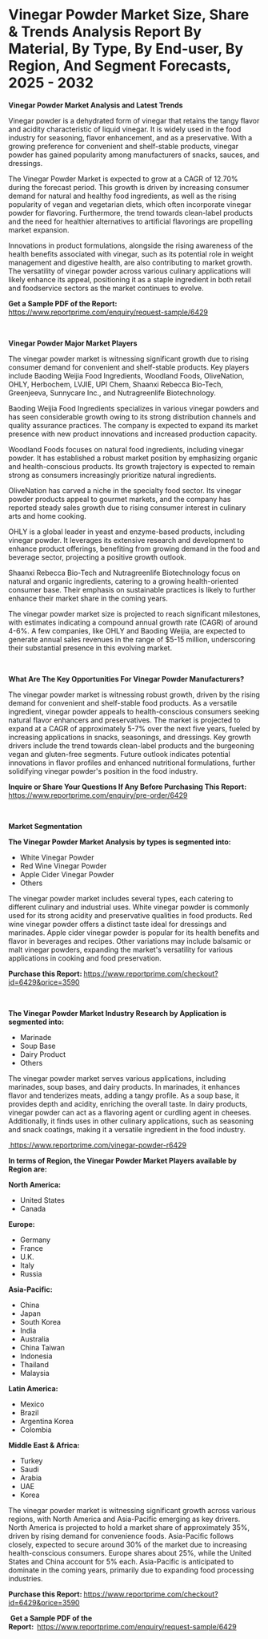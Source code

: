 <p><h1>Vinegar Powder Market Size, Share & Trends Analysis Report By Material, By Type, By End-user, By Region, And Segment Forecasts, 2025 - 2032</h1></p><p><strong>Vinegar Powder Market Analysis and Latest Trends</strong></p>
<p><p>Vinegar powder is a dehydrated form of vinegar that retains the tangy flavor and acidity characteristic of liquid vinegar. It is widely used in the food industry for seasoning, flavor enhancement, and as a preservative. With a growing preference for convenient and shelf-stable products, vinegar powder has gained popularity among manufacturers of snacks, sauces, and dressings.</p><p>The Vinegar Powder Market is expected to grow at a CAGR of 12.70% during the forecast period. This growth is driven by increasing consumer demand for natural and healthy food ingredients, as well as the rising popularity of vegan and vegetarian diets, which often incorporate vinegar powder for flavoring. Furthermore, the trend towards clean-label products and the need for healthier alternatives to artificial flavorings are propelling market expansion.</p><p>Innovations in product formulations, alongside the rising awareness of the health benefits associated with vinegar, such as its potential role in weight management and digestive health, are also contributing to market growth. The versatility of vinegar powder across various culinary applications will likely enhance its appeal, positioning it as a staple ingredient in both retail and foodservice sectors as the market continues to evolve.</p></p>
<p><strong>Get a Sample PDF of the Report:&nbsp;</strong> <a href="https://www.reportprime.com/enquiry/request-sample/6429?utm_campaign=4540&utm_medium=2&utm_source=Github&utm_content=ia&utm_term=15052025&utm_id=vinegar-powder">https://www.reportprime.com/enquiry/request-sample/6429</a></p>
<p>&nbsp;</p>
<p><strong>Vinegar Powder Major Market Players</strong></p>
<p><p>The vinegar powder market is witnessing significant growth due to rising consumer demand for convenient and shelf-stable products. Key players include Baoding Weijia Food Ingredients, Woodland Foods, OliveNation, OHLY, Herbochem, LVJIE, UPI Chem, Shaanxi Rebecca Bio-Tech, Greenjeeva, Sunnycare Inc., and Nutragreenlife Biotechnology.</p><p>Baoding Weijia Food Ingredients specializes in various vinegar powders and has seen considerable growth owing to its strong distribution channels and quality assurance practices. The company is expected to expand its market presence with new product innovations and increased production capacity.</p><p>Woodland Foods focuses on natural food ingredients, including vinegar powder. It has established a robust market position by emphasizing organic and health-conscious products. Its growth trajectory is expected to remain strong as consumers increasingly prioritize natural ingredients.</p><p>OliveNation has carved a niche in the specialty food sector. Its vinegar powder products appeal to gourmet markets, and the company has reported steady sales growth due to rising consumer interest in culinary arts and home cooking.</p><p>OHLY is a global leader in yeast and enzyme-based products, including vinegar powder. It leverages its extensive research and development to enhance product offerings, benefiting from growing demand in the food and beverage sector, projecting a positive growth outlook.</p><p>Shaanxi Rebecca Bio-Tech and Nutragreenlife Biotechnology focus on natural and organic ingredients, catering to a growing health-oriented consumer base. Their emphasis on sustainable practices is likely to further enhance their market share in the coming years.</p><p>The vinegar powder market size is projected to reach significant milestones, with estimates indicating a compound annual growth rate (CAGR) of around 4-6%. A few companies, like OHLY and Baoding Weijia, are expected to generate annual sales revenues in the range of $5-15 million, underscoring their substantial presence in this evolving market.</p></p>
<p>&nbsp;</p>
<p><strong>What Are The Key Opportunities For Vinegar Powder Manufacturers?</strong></p>
<p><p>The vinegar powder market is witnessing robust growth, driven by the rising demand for convenient and shelf-stable food products. As a versatile ingredient, vinegar powder appeals to health-conscious consumers seeking natural flavor enhancers and preservatives. The market is projected to expand at a CAGR of approximately 5-7% over the next five years, fueled by increasing applications in snacks, seasonings, and dressings. Key growth drivers include the trend towards clean-label products and the burgeoning vegan and gluten-free segments. Future outlook indicates potential innovations in flavor profiles and enhanced nutritional formulations, further solidifying vinegar powder's position in the food industry.</p></p>
<p><strong>Inquire or Share Your Questions If Any Before Purchasing This Report:</strong> <a href="https://www.reportprime.com/enquiry/pre-order/6429?utm_campaign=4540&utm_medium=2&utm_source=Github&utm_content=ia&utm_term=15052025&utm_id=vinegar-powder">https://www.reportprime.com/enquiry/pre-order/6429</a></p>
<p>&nbsp;</p>
<p><strong>Market Segmentation</strong></p>
<p><strong>The Vinegar Powder Market Analysis by types is segmented into:</strong></p>
<p><ul><li>White Vinegar Powder</li><li>Red Wine Vinegar Powder</li><li>Apple Cider Vinegar Powder</li><li>Others</li></ul></p>
<p><p>The vinegar powder market includes several types, each catering to different culinary and industrial uses. White vinegar powder is commonly used for its strong acidity and preservative qualities in food products. Red wine vinegar powder offers a distinct taste ideal for dressings and marinades. Apple cider vinegar powder is popular for its health benefits and flavor in beverages and recipes. Other variations may include balsamic or malt vinegar powders, expanding the market's versatility for various applications in cooking and food preservation.</p></p>
<p><strong>Purchase this Report:&nbsp;</strong><a href="https://www.reportprime.com/checkout?id=6429&price=3590&utm_campaign=4540&utm_medium=2&utm_source=Github&utm_content=ia&utm_term=15052025&utm_id=vinegar-powder">https://www.reportprime.com/checkout?id=6429&price=3590</a></p>
<p>&nbsp;</p>
<p><strong>The Vinegar Powder Market Industry Research by Application is segmented into:</strong></p>
<p><ul><li>Marinade</li><li>Soup Base</li><li>Dairy Product</li><li>Others</li></ul></p>
<p><p>The vinegar powder market serves various applications, including marinades, soup bases, and dairy products. In marinades, it enhances flavor and tenderizes meats, adding a tangy profile. As a soup base, it provides depth and acidity, enriching the overall taste. In dairy products, vinegar powder can act as a flavoring agent or curdling agent in cheeses. Additionally, it finds uses in other culinary applications, such as seasoning and snack coatings, making it a versatile ingredient in the food industry.</p></p>
<p><a href="https://www.reportprime.com/vinegar-powder-r6429?utm_campaign=4540&utm_medium=2&utm_source=Github&utm_content=ia&utm_term=15052025&utm_id=vinegar-powder">&nbsp;https://www.reportprime.com/vinegar-powder-r6429</a></p>
<p><strong>In terms of Region, the Vinegar Powder Market Players available by Region are:</strong></p>
<p>
    <p> <strong> North America: </strong>
        <ul>
            <li>United States</li>
            <li>Canada</li>
        </ul>
        </p> 
    <p> <strong> Europe: </strong>
        <ul>
            <li>Germany</li>
            <li>France</li>
            <li>U.K.</li>
            <li>Italy</li>
            <li>Russia</li>
        </ul>
        </p> 
    <p> <strong> Asia-Pacific: </strong>
        <ul>
            <li>China</li>
            <li>Japan</li>
            <li>South Korea</li>
            <li>India</li>
            <li>Australia</li>
            <li>China Taiwan</li>
            <li>Indonesia</li>
            <li>Thailand</li>
            <li>Malaysia</li>
        </ul>
        </p> 
    <p> <strong> Latin America: </strong>
        <ul>
            <li>Mexico</li>
            <li>Brazil</li>
            <li>Argentina Korea</li>
            <li>Colombia</li>
        </ul>
        </p> 
    <p> <strong> Middle East & Africa: </strong>
        <ul>
            <li>Turkey</li>
            <li>Saudi</li>
            <li>Arabia</li>
            <li>UAE</li>
            <li>Korea</li>
        </ul>
    </p>
    </p>
<p><p>The vinegar powder market is witnessing significant growth across various regions, with North America and Asia-Pacific emerging as key drivers. North America is projected to hold a market share of approximately 35%, driven by rising demand for convenience foods. Asia-Pacific follows closely, expected to secure around 30% of the market due to increasing health-conscious consumers. Europe shares about 25%, while the United States and China account for 5% each. Asia-Pacific is anticipated to dominate in the coming years, primarily due to expanding food processing industries.</p></p>
<p><strong>Purchase this Report: </strong><a href="https://www.reportprime.com/checkout?id=6429&price=3590&utm_campaign=4540&utm_medium=2&utm_source=Github&utm_content=ia&utm_term=15052025&utm_id=vinegar-powder">https://www.reportprime.com/checkout?id=6429&price=3590</a></p>
<p>&nbsp;<strong>Get a Sample PDF of the Report:&nbsp;&nbsp;</strong><a href="https://www.reportprime.com/enquiry/request-sample/6429?utm_campaign=4540&utm_medium=2&utm_source=Github&utm_content=ia&utm_term=15052025&utm_id=vinegar-powder">https://www.reportprime.com/enquiry/request-sample/6429</a></p>
<p><strong></strong></p>
<p><p></p><p></p><p></p></p>